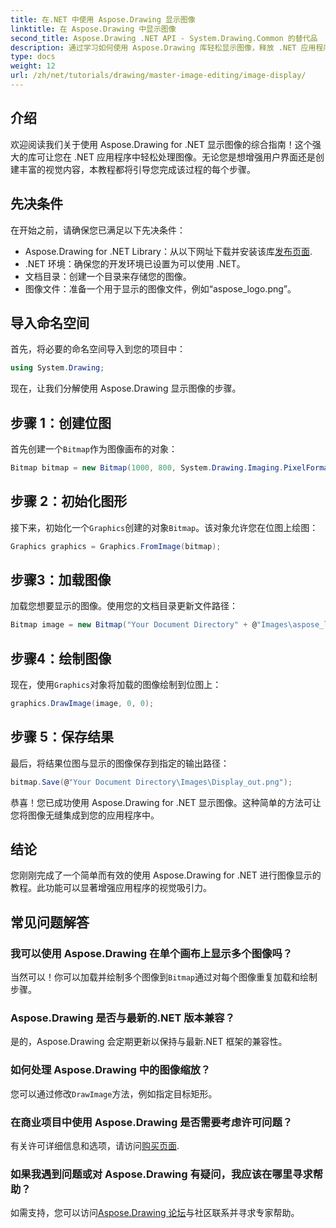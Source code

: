 ```yaml
---
title: 在.NET 中使用 Aspose.Drawing 显示图像
linktitle: 在 Aspose.Drawing 中显示图像
second_title: Aspose.Drawing .NET API - System.Drawing.Common 的替代品
description: 通过学习如何使用 Aspose.Drawing 库轻松显示图像，释放 .NET 应用程序的潜力。本综合教程提供了清晰的分步指南。
type: docs
weight: 12
url: /zh/net/tutorials/drawing/master-image-editing/image-display/
---
```

## 介绍

欢迎阅读我们关于使用 Aspose.Drawing for .NET 显示图像的综合指南！这个强大的库可让您在 .NET 应用程序中轻松处理图像。无论您是想增强用户界面还是创建丰富的视觉内容，本教程都将引导您完成该过程的每个步骤。

## 先决条件

在开始之前，请确保您已满足以下先决条件：

- Aspose.Drawing for .NET Library：从以下网址下载并安装该库[发布页面](https://releases.aspose.com/drawing/net/).
- .NET 环境：确保您的开发环境已设置为可以使用 .NET。
- 文档目录：创建一个目录来存储您的图像。
- 图像文件：准备一个用于显示的图像文件，例如“aspose_logo.png”。

## 导入命名空间

首先，将必要的命名空间导入到您的项目中：

```csharp
using System.Drawing;
```

现在，让我们分解使用 Aspose.Drawing 显示图像的步骤。

## 步骤 1：创建位图

首先创建一个`Bitmap`作为图像画布的对象：

```csharp
Bitmap bitmap = new Bitmap(1000, 800, System.Drawing.Imaging.PixelFormat.Format32bppPArgb);
```

## 步骤 2：初始化图形

接下来，初始化一个`Graphics`创建的对象`Bitmap`。该对象允许您在位图上绘图：

```csharp
Graphics graphics = Graphics.FromImage(bitmap);
```

## 步骤3：加载图像

加载您想要显示的图像。使用您的文档目录更新文件路径：

```csharp
Bitmap image = new Bitmap("Your Document Directory" + @"Images\aspose_logo.png");
```

## 步骤4：绘制图像

现在，使用`Graphics`对象将加载的图像绘制到位图上：

```csharp
graphics.DrawImage(image, 0, 0);
```

## 步骤 5：保存结果

最后，将结果位图与显示的图像保存到指定的输出路径：

```csharp
bitmap.Save(@"Your Document Directory\Images\Display_out.png");
```

恭喜！您已成功使用 Aspose.Drawing for .NET 显示图像。这种简单的方法可让您将图像无缝集成到您的应用程序中。

## 结论

您刚刚完成了一个简单而有效的使用 Aspose.Drawing for .NET 进行图像显示的教程。此功能可以显著增强应用程序的视觉吸引力。

## 常见问题解答

### 我可以使用 Aspose.Drawing 在单个画布上显示多个图像吗？

当然可以！你可以加载并绘制多个图像到`Bitmap`通过对每个图像重复加载和绘制步骤。

### Aspose.Drawing 是否与最新的.NET 版本兼容？

是的，Aspose.Drawing 会定期更新以保持与最新.NET 框架的兼容性。

### 如何处理 Aspose.Drawing 中的图像缩放？

您可以通过修改`DrawImage`方法，例如指定目标矩形。

### 在商业项目中使用 Aspose.Drawing 是否需要考虑许可问题？

有关许可详细信息和选项，请访问[购买页面](https://purchase.conholdate.com/buy).

### 如果我遇到问题或对 Aspose.Drawing 有疑问，我应该在哪里寻求帮助？

如需支持，您可以访问[Aspose.Drawing 论坛](https://forum.aspose.com/c/diagram/17)与社区联系并寻求专家帮助。